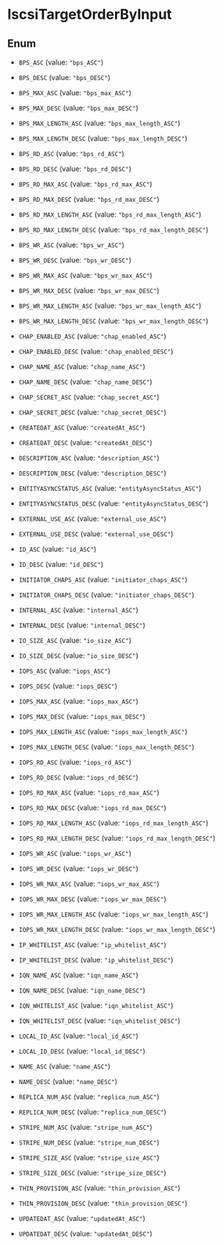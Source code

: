 

# IscsiTargetOrderByInput

## Enum


* `BPS_ASC` (value: `"bps_ASC"`)

* `BPS_DESC` (value: `"bps_DESC"`)

* `BPS_MAX_ASC` (value: `"bps_max_ASC"`)

* `BPS_MAX_DESC` (value: `"bps_max_DESC"`)

* `BPS_MAX_LENGTH_ASC` (value: `"bps_max_length_ASC"`)

* `BPS_MAX_LENGTH_DESC` (value: `"bps_max_length_DESC"`)

* `BPS_RD_ASC` (value: `"bps_rd_ASC"`)

* `BPS_RD_DESC` (value: `"bps_rd_DESC"`)

* `BPS_RD_MAX_ASC` (value: `"bps_rd_max_ASC"`)

* `BPS_RD_MAX_DESC` (value: `"bps_rd_max_DESC"`)

* `BPS_RD_MAX_LENGTH_ASC` (value: `"bps_rd_max_length_ASC"`)

* `BPS_RD_MAX_LENGTH_DESC` (value: `"bps_rd_max_length_DESC"`)

* `BPS_WR_ASC` (value: `"bps_wr_ASC"`)

* `BPS_WR_DESC` (value: `"bps_wr_DESC"`)

* `BPS_WR_MAX_ASC` (value: `"bps_wr_max_ASC"`)

* `BPS_WR_MAX_DESC` (value: `"bps_wr_max_DESC"`)

* `BPS_WR_MAX_LENGTH_ASC` (value: `"bps_wr_max_length_ASC"`)

* `BPS_WR_MAX_LENGTH_DESC` (value: `"bps_wr_max_length_DESC"`)

* `CHAP_ENABLED_ASC` (value: `"chap_enabled_ASC"`)

* `CHAP_ENABLED_DESC` (value: `"chap_enabled_DESC"`)

* `CHAP_NAME_ASC` (value: `"chap_name_ASC"`)

* `CHAP_NAME_DESC` (value: `"chap_name_DESC"`)

* `CHAP_SECRET_ASC` (value: `"chap_secret_ASC"`)

* `CHAP_SECRET_DESC` (value: `"chap_secret_DESC"`)

* `CREATEDAT_ASC` (value: `"createdAt_ASC"`)

* `CREATEDAT_DESC` (value: `"createdAt_DESC"`)

* `DESCRIPTION_ASC` (value: `"description_ASC"`)

* `DESCRIPTION_DESC` (value: `"description_DESC"`)

* `ENTITYASYNCSTATUS_ASC` (value: `"entityAsyncStatus_ASC"`)

* `ENTITYASYNCSTATUS_DESC` (value: `"entityAsyncStatus_DESC"`)

* `EXTERNAL_USE_ASC` (value: `"external_use_ASC"`)

* `EXTERNAL_USE_DESC` (value: `"external_use_DESC"`)

* `ID_ASC` (value: `"id_ASC"`)

* `ID_DESC` (value: `"id_DESC"`)

* `INITIATOR_CHAPS_ASC` (value: `"initiator_chaps_ASC"`)

* `INITIATOR_CHAPS_DESC` (value: `"initiator_chaps_DESC"`)

* `INTERNAL_ASC` (value: `"internal_ASC"`)

* `INTERNAL_DESC` (value: `"internal_DESC"`)

* `IO_SIZE_ASC` (value: `"io_size_ASC"`)

* `IO_SIZE_DESC` (value: `"io_size_DESC"`)

* `IOPS_ASC` (value: `"iops_ASC"`)

* `IOPS_DESC` (value: `"iops_DESC"`)

* `IOPS_MAX_ASC` (value: `"iops_max_ASC"`)

* `IOPS_MAX_DESC` (value: `"iops_max_DESC"`)

* `IOPS_MAX_LENGTH_ASC` (value: `"iops_max_length_ASC"`)

* `IOPS_MAX_LENGTH_DESC` (value: `"iops_max_length_DESC"`)

* `IOPS_RD_ASC` (value: `"iops_rd_ASC"`)

* `IOPS_RD_DESC` (value: `"iops_rd_DESC"`)

* `IOPS_RD_MAX_ASC` (value: `"iops_rd_max_ASC"`)

* `IOPS_RD_MAX_DESC` (value: `"iops_rd_max_DESC"`)

* `IOPS_RD_MAX_LENGTH_ASC` (value: `"iops_rd_max_length_ASC"`)

* `IOPS_RD_MAX_LENGTH_DESC` (value: `"iops_rd_max_length_DESC"`)

* `IOPS_WR_ASC` (value: `"iops_wr_ASC"`)

* `IOPS_WR_DESC` (value: `"iops_wr_DESC"`)

* `IOPS_WR_MAX_ASC` (value: `"iops_wr_max_ASC"`)

* `IOPS_WR_MAX_DESC` (value: `"iops_wr_max_DESC"`)

* `IOPS_WR_MAX_LENGTH_ASC` (value: `"iops_wr_max_length_ASC"`)

* `IOPS_WR_MAX_LENGTH_DESC` (value: `"iops_wr_max_length_DESC"`)

* `IP_WHITELIST_ASC` (value: `"ip_whitelist_ASC"`)

* `IP_WHITELIST_DESC` (value: `"ip_whitelist_DESC"`)

* `IQN_NAME_ASC` (value: `"iqn_name_ASC"`)

* `IQN_NAME_DESC` (value: `"iqn_name_DESC"`)

* `IQN_WHITELIST_ASC` (value: `"iqn_whitelist_ASC"`)

* `IQN_WHITELIST_DESC` (value: `"iqn_whitelist_DESC"`)

* `LOCAL_ID_ASC` (value: `"local_id_ASC"`)

* `LOCAL_ID_DESC` (value: `"local_id_DESC"`)

* `NAME_ASC` (value: `"name_ASC"`)

* `NAME_DESC` (value: `"name_DESC"`)

* `REPLICA_NUM_ASC` (value: `"replica_num_ASC"`)

* `REPLICA_NUM_DESC` (value: `"replica_num_DESC"`)

* `STRIPE_NUM_ASC` (value: `"stripe_num_ASC"`)

* `STRIPE_NUM_DESC` (value: `"stripe_num_DESC"`)

* `STRIPE_SIZE_ASC` (value: `"stripe_size_ASC"`)

* `STRIPE_SIZE_DESC` (value: `"stripe_size_DESC"`)

* `THIN_PROVISION_ASC` (value: `"thin_provision_ASC"`)

* `THIN_PROVISION_DESC` (value: `"thin_provision_DESC"`)

* `UPDATEDAT_ASC` (value: `"updatedAt_ASC"`)

* `UPDATEDAT_DESC` (value: `"updatedAt_DESC"`)



